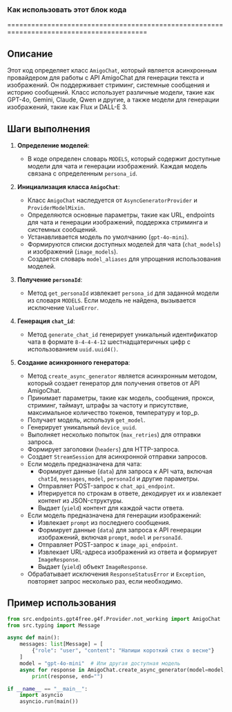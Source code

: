 ### Как использовать этот блок кода
=========================================================================================

Описание
-------------------------
Этот код определяет класс `AmigoChat`, который является асинхронным провайдером для работы с API AmigoChat для генерации текста и изображений. Он поддерживает стриминг, системные сообщения и историю сообщений. Класс использует различные модели, такие как GPT-4o, Gemini, Claude, Qwen и другие, а также модели для генерации изображений, такие как Flux и DALL-E 3.

Шаги выполнения
-------------------------
1. **Определение моделей**:
   - В коде определен словарь `MODELS`, который содержит доступные модели для чата и генерации изображений. Каждая модель связана с определенным `persona_id`.

2. **Инициализация класса `AmigoChat`**:
   - Класс `AmigoChat` наследуется от `AsyncGeneratorProvider` и `ProviderModelMixin`.
   - Определяются основные параметры, такие как URL, endpoints для чата и генерации изображений, поддержка стриминга и системных сообщений.
   - Устанавливается модель по умолчанию (`gpt-4o-mini`).
   - Формируются списки доступных моделей для чата (`chat_models`) и изображений (`image_models`).
   - Создается словарь `model_aliases` для упрощения использования моделей.

3. **Получение `personaId`**:
   - Метод `get_personaId` извлекает `persona_id` для заданной модели из словаря `MODELS`. Если модель не найдена, вызывается исключение `ValueError`.

4. **Генерация `chat_id`**:
   - Метод `generate_chat_id` генерирует уникальный идентификатор чата в формате `8-4-4-4-12` шестнадцатеричных цифр с использованием `uuid.uuid4()`.

5. **Создание асинхронного генератора**:
   - Метод `create_async_generator` является асинхронным методом, который создает генератор для получения ответов от API AmigoChat.
   - Принимает параметры, такие как модель, сообщения, прокси, стриминг, таймаут, штрафы за частоту и присутствие, максимальное количество токенов, температуру и top_p.
   - Получает модель, используя `get_model`.
   - Генерирует уникальный `device_uuid`.
   - Выполняет несколько попыток (`max_retries`) для отправки запроса.
   - Формирует заголовки (`headers`) для HTTP-запроса.
   - Создает `StreamSession` для асинхронной отправки запросов.
   - Если модель предназначена для чата:
     - Формирует данные (`data`) для запроса к API чата, включая `chatId`, `messages`, `model`, `personaId` и другие параметры.
     - Отправляет POST-запрос к `chat_api_endpoint`.
     - Итерируется по строкам в ответе, декодирует их и извлекает контент из JSON-структуры.
     - Выдает (`yield`) контент для каждой части ответа.
   - Если модель предназначена для генерации изображений:
     - Извлекает `prompt` из последнего сообщения.
     - Формирует данные (`data`) для запроса к API генерации изображений, включая `prompt`, `model` и `personaId`.
     - Отправляет POST-запрос к `image_api_endpoint`.
     - Извлекает URL-адреса изображений из ответа и формирует `ImageResponse`.
     - Выдает (`yield`) объект `ImageResponse`.
   - Обрабатывает исключения `ResponseStatusError` и `Exception`, повторяет запрос несколько раз, если необходимо.

Пример использования
-------------------------

```python
from src.endpoints.gpt4free.g4f.Provider.not_working import AmigoChat
from src.typing import Message

async def main():
    messages: list[Message] = [
        {"role": "user", "content": "Напиши короткий стих о весне"}
    ]
    model = "gpt-4o-mini"  # Или другая доступная модель
    async for response in AmigoChat.create_async_generator(model=model, messages=messages):
        print(response, end="")

if __name__ == "__main__":
    import asyncio
    asyncio.run(main())